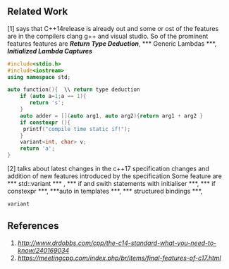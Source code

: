 
## Related Work

[1] says that C++14release is already out and some or ost of the features are in the compilers clang  g++ and visual studio. So of the prominent features 
features are ***Return Type Deduction***, *** Generic Lambdas ***, ***Initialized Lambda Captures***

```c++
#include<stdio.h>
#include<iostream>
using namespace std;

auto function(){  \\ return type deduction
    if (auto a=1;a == 1){
       return 's';
    }
    auto adder = [](auto arg1, auto arg2){return arg1 + arg2 }
    if constexpr (){
     printf("compile time static if!");
    }
    variant<int, char> v;
    return 'a';
}
```

[2] talks about latest changes in the c++17 specification changes and addition of new features introduced by the specification
Some feature are *** std::variant *** , *** if and swith statements with initialiser ***, *** if constexpr ***,  ***auto in templates ***, *** structured bindings ***,  
```c++
variant 
```
## References

1. _http://www.drdobbs.com/cpp/the-c14-standard-what-you-need-to-know/240169034_
2. _https://meetingcpp.com/index.php/br/items/final-features-of-c17.html_
